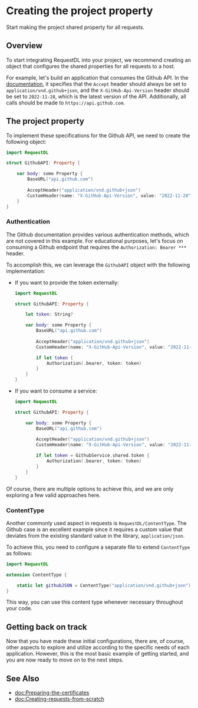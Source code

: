 # Creating the project property

Start making the project shared property for all requests.

## Overview

To start integrating RequestDL into your project, we recommend creating an object that configures the shared properties for all requests to a host.

For example, let's build an application that consumes the Github API. In the [documentation](https://docs.github.com/en/rest), it specifies that the `Accept` header should always be set to `application/vnd.github+json`, and the `X-GitHub-Api-Version` header should be set to `2022-11-28`, which is the latest version of the API. Additionally, all calls should be made to `https://api.github.com`.

## The project property

To implement these specifications for the Github API, we need to create the following object:

```swift
import RequestDL

struct GithubAPI: Property {

    var body: some Property {
        BaseURL("api.github.com")
        
        AcceptHeader("application/vnd.github+json")
        CustomHeader(name: "X-GitHub-Api-Version", value: "2022-11-28")
    }
}
```

### Authentication

The Github documentation provides various authentication methods, which are not covered in this example. For educational purposes, let's focus on consuming a Github endpoint that requires the `Authorization: Bearer ***` header.

To accomplish this, we can leverage the `GithubAPI` object with the following implementation:

- If you want to provide the token externally:

    ```swift
    import RequestDL

    struct GithubAPI: Property {

        let token: String?

        var body: some Property {
            BaseURL("api.github.com")
            
            AcceptHeader("application/vnd.github+json")
            CustomHeader(name: "X-GitHub-Api-Version", value: "2022-11-28")

            if let token {
                Authorization(.bearer, token: token)
            }
        }
    }
    ```

- If you want to consume a service:

    ```swift
    import RequestDL

    struct GithubAPI: Property {

        var body: some Property {
            BaseURL("api.github.com")
            
            AcceptHeader("application/vnd.github+json")
            CustomHeader(name: "X-GitHub-Api-Version", value: "2022-11-28")

            if let token = GithubService.shared.token {
                Authorization(.bearer, token: token)
            }
        }
    }
    ```

Of course, there are multiple options to achieve this, and we are only exploring a few valid approaches here.

### ContentType

Another commonly used aspect in requests is `RequestDL/ContentType`. The Github case is an excellent example since it requires a custom value that deviates from the existing standard value in the library, `application/json`.

To achieve this, you need to configure a separate file to extend `ContentType` as follows:

```swift
import RequestDL

extension ContentType {

    static let githubJSON = ContentType("application/vnd.github+json")
}
```

This way, you can use this content type whenever necessary throughout your code.

## Getting back on track

Now that you have made these initial configurations, there are, of course, other aspects to explore and utilize according to the specific needs of each application. However, this is the most basic example of getting started, and you are now ready to move on to the next steps.

## See Also

- <doc:Preparing-the-certificates>
- <doc:Creating-requests-from-scratch>
